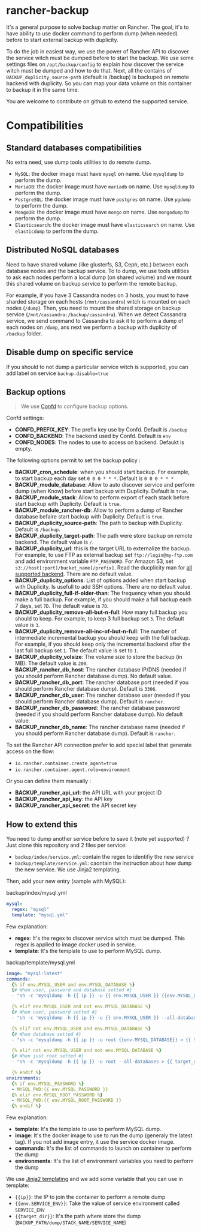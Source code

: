 # rancher-backup

It's a general purpose to solve backup matter on Rancher.
The goal, it's to have ability to use docker command to perform dump (when needed) before to start external backup with duplicity.

To do the job in easiest way, we use the power of Rancher API to discover the service witch must be dumped before to start the backup.
We use some settings files on `/opt/backup/config` to explain how discover the service witch must be dumped and how to do that.
Next, all the contains of `BACKUP_duplicity_source-path` (default is /backup) is backuped on remote backend with duplicity. So you can map your data volume on this container to backup it in the same time.

You are welcome to contribute on github to extend the supported service.

# Compatibilities

## Standard databases compatibilities

No extra need, use dump tools utilities to do remote dump.

- `MySQL`: the docker image must have `mysql` on name. Use `mysqldump` to perform the dump.
- `MariaDB`: the docker image must have `mariadb` on name. Use `mysqldump` to perform the dump.
- `PostgreSQL`: the docker image must have `postgres` on name. Use `pgdump` to perform the dump.
- `MongoDB`: the docker image must have `mongo` on name. Use `mongodump` to perform the dump.
- `Elasticsearch`: the docker image must have `elasticsearch` on name. Use `elasticdump` to perform the dump.

## Distributed NoSQL databases

Need to have shared volume (like glusterfs, S3, Ceph, etc.) between each database nodes and the backup service.
To to dump, we use tools utilities to ask each nodes perform a local dump (on shared volume) and we mount this shared volume on backup service to perform the remote backup.

For example, if you have 3 Cassandra nodes on 3 hosts, you must to have sharded storage on each hosts (`/mnt/cassandra`) witch is mounted on each nodes (`/dump`).
Then, you need to mount the shared storage on backup service (`/mnt/cassandra:/backup/cassandra`).
When we detect Cassandra service, we send command to Cassandra to ask it to perform a dump of each nodes on `/dump`, ans next we perform a backup with duplicity of `/backup` folder.



## Disable dump on specific service

If you should to not dump a particular service witch is supported, you can add label on service `backup.disable=true`

## Backup options

> We use [Confd](https://github.com/yunify/confd) to configure backup options.

Confd settings:
- **CONFD_PREFIX_KEY**: The prefix key use by Confd. Default is `/backup`
- **CONFD_BACKEND**: The backend used by Confd. Default is `env`
- **CONFD_NODES**: The nodes to use to access on backend. Defaukt is empty. 

The following options permit to set the backup policy :
- **BACKUP_cron_schedule**: when you should start backup. For example, to start backup each day set `0 0 0 * * *`. Default is `0 0 0 * * *`
- **BACKUP_module_database**: Allow to auto discover service and perform dump (when Know) before start backup with Duplicity. Default is `true`.
- **BACKUP_module_stack**: Allow to perform export of each stack before start backup with Duplicity. Default is `true`.
- **BACKUP_module_rancher-db**: Allow to perform a dump of Rancher database befaire start backup with Duplicity. Default is `true`.
- **BACKUP_duplicity_source-path**: The path to backup with Duplicity. Default is `/backup`.
- **BACKUP_duplicity_target-path**: The path were store backup on remote backend. The default value is `/`.
- **BACKUP_duplicity_url**: this is the target URL to externalize the backup. For example, to use FTP as external backup set `ftp://login@my-ftp.com` and add environment variable `FTP_PASSWORD`. For Amazon S3, set `s3://host[:port]/bucket_name[/prefix]`. Read the ducplicity man for [all supported backend](http://duplicity.nongnu.org/duplicity.1.html#sect7). There are no default value.
- **BACKUP_duplicity_options**: List of options added when start backup with Duplicity. Is usefull to add SSH options. There are no default value.
- **BACKUP_duplicity_full-if-older-than**: The frequency when you should make a full backup. For example, if you should make a full backup each 7 days, set `7D`. The default value is `7D`.
- **BACKUP_duplicity_remove-all-but-n-full**: How many full backup you should to keep. For example, to keep 3 full backup set `3`. The default value is `3`.
- **BACKUP_duplicity_remove-all-inc-of-but-n-full**: The number of intermediate incremental backup you should keep with the full backup. For example, if you should keep only the incremental backend after the last full backup set `1`. The default value is set to `1`.
- **BACKUP_duplicity_volsize**: The volume size to store the backup (in MB). The default value is `200`.
- **BACKUP_rancher_db_host**: The rancher database IP/DNS (needed if you should perform Rancher database dump). No default value.
- **BACKUP_rancher_db_port**: The rancher database port (needed if you should perform Rancher database dump). Default is `3306`.
- **BACKUP_rancher_db_user**: The rancher database user (needed if you should perform Rancher database dump). Default is `rancher`.
- **BACKUP_rancher_db_password**: The rancher database password (needed if you should perform Rancher database dump). No default value.
- **BACKUP_rancher_db_name**: The rancher database name (needed if you should perform Rancher database dump). Default is `rancher`.

To set the Rancher API connection prefer to add special label that generate access on the flow:
- `io.rancher.container.create_agent=true`
- `io.rancher.container.agent.role=environment`

Or you can define them manually :
- **BACKUP_rancher_api_url**: the API URL with your project ID
- **BACKUP_rancher_api_key**: the API key
- **BACKUP_rancher_api_secret**: the API secret key

## How to extend this

You need to dump another service before to save it (note yet supported) ? Just clone this repository and 2 files per service:
- `backup/index/service.yml`: contain the regex to identifiy the new service
- `backup/template/service.yml`: caontain the instruction about how dump the new service. We use Jinja2 templating.

Then, add your new entry (sample with MySQL):

backup/index/mysql.yml
```yaml
mysql:
  regex: "mysql"
  template: "mysql.yml"
```

Few explanation:
- **regex**: It's the regex to discover service witch must be dumped. This regex is applied to image docker used in service.
- **template**: It's the template to use to perform MySQL dump.

backup/template/mysql.yml
```yaml
image: "mysql:latest"
commands:
  {% if env.MYSQL_USER and env.MYSQL_DATABASE %}
  {# When user, password and database setted #}
  - "sh -c 'mysqldump -h {{ ip }} -u {{ env.MYSQL_USER }} {{env.MYSQL_DATABASE}} > {{ target_dir }}/{{ env.MYSQL_DATABASE }}.dump'"

  {% elif env.MYSQL_USER and not env.MYSQL_DATABASE %}
  {# When user, password setted #}
  - "sh -c 'mysqldump -h {{ ip }} -u {{ env.MYSQL_USER }} --all-databases > {{ target_dir }}/all-databases.dump'"

  {% elif not env.MYSQL_USER and env.MYSQL_DATABASE %}
  {# When database setted #}
  - "sh -c 'mysqldump -h {{ ip }} -u root {{env.MYSQL_DATABASE}} > {{ target_dir }}/{{ env.MYSQL_DATABASE }}.dump'"

  {% elif not env.MYSQL_USER and not env.MYSQL_DATABASE %}
  {# When just root setted #}
  - "sh -c 'mysqldump -h {{ ip }} -u root --all-databases > {{ target_dir }}/all-databases.dump'"

  {% endif %}
environments:
  {% if env.MYSQL_PASSWORD %}
  - MYSQL_PWD:{{ env.MYSQL_PASSWORD }}
  {% elif env.MYSQL_ROOT_PASSWORD %}
  - MYSQL_PWD:{{ env.MYSQL_ROOT_PASSWORD }}
  {% endif %}
```

Few explanation:
- **template**: It's the template to use to perform MySQL dump.
- **image**: It's the docker image to use to run the dump (generaly the latest tag). If you not add image entry, it use the service docker image.
- **commands**: It's the list of commands to launch on container to perform the dump
- **environments**: It's the list of environment variables you need to perform the dump

We use [Jinja2 templating](http://jinja.pocoo.org/docs/2.9/templates/) and we add some variable that you can use in template:
- `{{ip}}`: the IP to join the container to perform a remote dump
- `{{env.SERVICE_ENV}}`: Take the value of service environment called `SERVICE_ENV`
- `{{target_dir}}`: It's the path where store the dump (`BACKUP_PATH/dump/STACK_NAME/SERVICE_NAME`)
